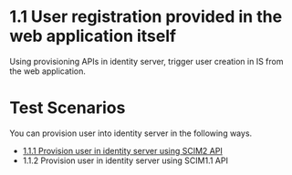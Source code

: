 # 1.1 User registration provided in the web application itself

Using provisioning APIs in identity server, trigger user creation in IS from the web application. 

# Test Scenarios
You can provision user into identity server in the following ways. 

- [1.1.1 Provision user in identity server using SCIM2 API](1.1.1-provision-user-using-scim2/README.md)
- 1.1.2 Provision user in identity server using SCIM1.1 API